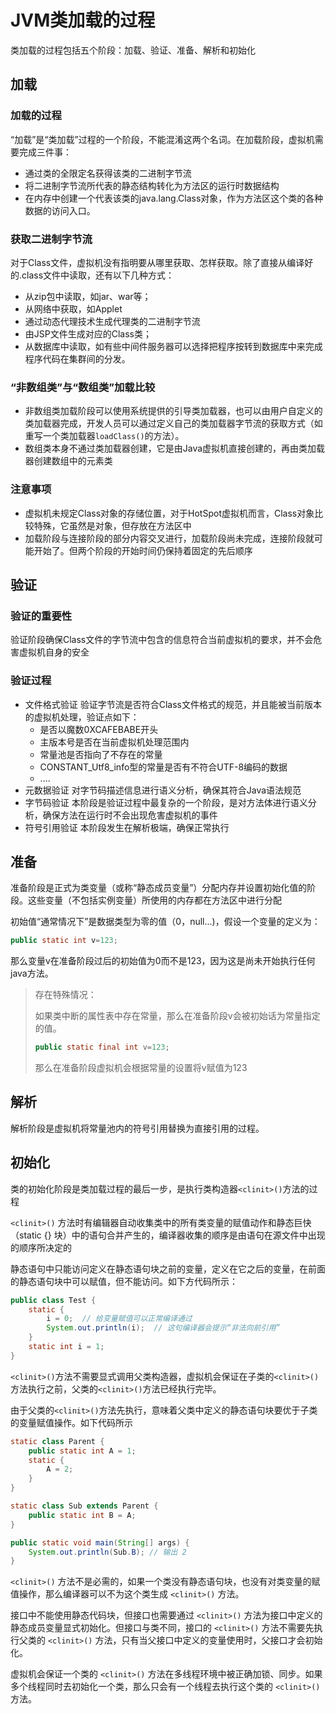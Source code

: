 # JVM类加载的过程

类加载的过程包括五个阶段：加载、验证、准备、解析和初始化

## 加载

### 加载的过程

“加载”是“类加载”过程的一个阶段，不能混淆这两个名词。在加载阶段，虚拟机需要完成三件事：

- 通过类的全限定名获得该类的二进制字节流
- 将二进制字节流所代表的静态结构转化为方法区的运行时数据结构
- 在内存中创建一个代表该类的java.lang.Class对象，作为方法区这个类的各种数据的访问入口。

### 获取二进制字节流

对于Class文件，虚拟机没有指明要从哪里获取、怎样获取。除了直接从编译好的.class文件中读取，还有以下几种方式：

- 从zip包中读取，如jar、war等；
- 从网络中获取，如Applet
- 通过动态代理技术生成代理类的二进制字节流
- 由JSP文件生成对应的Class类；
- 从数据库中读取，如有些中间件服务器可以选择把程序按转到数据库中来完成程序代码在集群间的分发。

### “非数组类”与“数组类”加载比较

- 非数组类加载阶段可以使用系统提供的引导类加载器，也可以由用户自定义的类加载器完成，开发人员可以通过定义自己的类加载器字节流的获取方式（如重写一个类加载器`loadClass()`的方法）。
- 数组类本身不通过类加载器创建，它是由Java虚拟机直接创建的，再由类加载器创建数组中的元素类

### 注意事项

- 虚拟机未规定Class对象的存储位置，对于HotSpot虚拟机而言，Class对象比较特殊，它虽然是对象，但存放在方法区中
- 加载阶段与连接阶段的部分内容交叉进行，加载阶段尚未完成，连接阶段就可能开始了。但两个阶段的开始时间仍保持着固定的先后顺序

## 验证

### 验证的重要性

验证阶段确保Class文件的字节流中包含的信息符合当前虚拟机的要求，并不会危害虚拟机自身的安全

### 验证过程

- 文件格式验证 验证字节流是否符合Class文件格式的规范，并且能被当前版本的虚拟机处理，验证点如下：
  - 是否以魔数0XCAFEBABE开头
  - 主版本号是否在当前虚拟机处理范围内
  - 常量池是否指向了不存在的常量
  - CONSTANT_Utf8_info型的常量是否有不符合UTF-8编码的数据
  - ....
- 元数据验证 对字节码描述信息进行语义分析，确保其符合Java语法规范
- 字节码验证 本阶段是验证过程中最复杂的一个阶段，是对方法体进行语义分析，确保方法在运行时不会出现危害虚拟机的事件
- 符号引用验证 本阶段发生在解析极端，确保正常执行

## 准备

准备阶段是正式为类变量（或称“静态成员变量”）分配内存并设置初始化值的阶段。这些变量（不包括实例变量）所使用的内存都在方法区中进行分配

初始值“通常情况下”是数据类型为零的值（0，null...)，假设一个变量的定义为：

~~~java
public static int v=123;
~~~

那么变量v在准备阶段过后的初始值为0而不是123，因为这是尚未开始执行任何java方法。

> 存在特殊情况：
>
> 如果类中断的属性表中存在常量，那么在准备阶段v会被初始话为常量指定的值。
>
> ~~~java
> public static final int v=123;
> ~~~
>
> 那么在准备阶段虚拟机会根据常量的设置将v赋值为123

## 解析

解析阶段是虚拟机将常量池内的符号引用替换为直接引用的过程。

## 初始化

类的初始化阶段是类加载过程的最后一步，是执行类构造器`<clinit>()`方法的过程

`<clinit>()` 方法时有编辑器自动收集类中的所有类变量的赋值动作和静态巨快（static {} 块）中的语句合并产生的，编译器收集的顺序是由语句在源文件中出现的顺序所决定的

静态语句中只能访问定义在静态语句块之前的变量，定义在它之后的变量，在前面的静态语句块中可以赋值，但不能访问。如下方代码所示：

~~~java
public class Test {
    static {
        i = 0;  // 给变量赋值可以正常编译通过
        System.out.println(i);  // 这句编译器会提示“非法向前引用”
    }
    static int i = 1;
}
~~~

`<clinit>()`方法不需要显式调用父类构造器，虚拟机会保证在子类的`<clinit>()`方法执行之前，父类的`<clinit>()`方法已经执行完毕。

由于父类的`<clinit>()`方法先执行，意味着父类中定义的静态语句块要优于子类的变量赋值操作。如下代码所示

~~~java
static class Parent {
    public static int A = 1;
    static {
        A = 2;
    }
}

static class Sub extends Parent {
    public static int B = A;
}

public static void main(String[] args) {
    System.out.println(Sub.B); // 输出 2
}
~~~

`<clinit>()` 方法不是必需的，如果一个类没有静态语句块，也没有对类变量的赋值操作，那么编译器可以不为这个类生成 `<clinit>()` 方法。

接口中不能使用静态代码块，但接口也需要通过 `<clinit>()` 方法为接口中定义的静态成员变量显式初始化。但接口与类不同，接口的 `<clinit>()` 方法不需要先执行父类的 `<clinit>()` 方法，只有当父接口中定义的变量使用时，父接口才会初始化。

虚拟机会保证一个类的 `<clinit>()` 方法在多线程环境中被正确加锁、同步。如果多个线程同时去初始化一个类，那么只会有一个线程去执行这个类的 `<clinit>()` 方法。